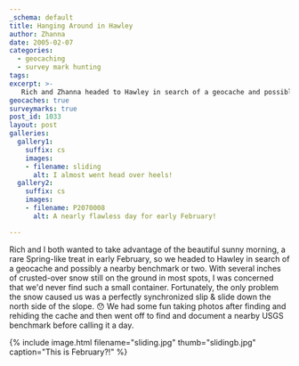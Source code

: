 ```yaml
---
_schema: default
title: Hanging Around in Hawley
author: Zhanna
date: 2005-02-07
categories:
  - geocaching
  - survey mark hunting
tags:
excerpt: >- 
   Rich and Zhanna headed to Hawley in search of a geocache and possibly a nearby benchmark or two. 
geocaches: true
surveymarks: true
post_id: 1033
layout: post   
galleries:
  gallery1:
    suffix: cs
    images: 
    - filename: sliding
      alt: I almost went head over heels!
  gallery2:
    suffix: cs
    images: 
    - filename: P2070008
      alt: A nearly flawless day for early February!   

---    
```


Rich and I both wanted to take advantage of the beautiful sunny morning, a rare Spring-like treat in early February, so we headed to Hawley in search of a geocache and possibly a nearby benchmark or two. With several inches of crusted-over snow still on the ground in most spots, I was concerned that we'd never find such a small container. Fortunately, the only problem the snow caused us was a perfectly synchronized slip & slide down the north side of the slope. :hushed:  We had some fun taking photos after finding and rehiding the cache and then went off to find and document a nearby USGS benchmark before calling it a day.

{% include image.html filename="sliding.jpg" thumb="slidingb.jpg" caption="This is February?!" %}
